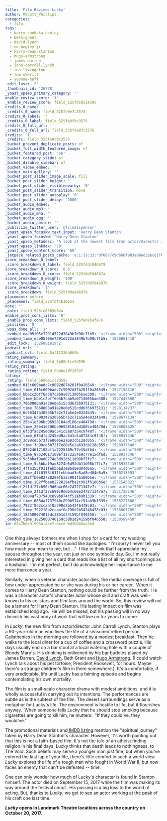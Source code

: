 ```yaml
---
title: 'Film Review: Lucky'
author: MScott_Phillips
categories:
  - film
tags:
  - barry-shebaka-henley
  - beth-grant
  - david-lynch
  - ed-begley-jr
  - harry-dean-stanton
  - hugo-armstrong
  - james-darren
  - john-carroll-lynch
  - ron-livingston
  - tom-skeritt
  - yvonne-huff
_edit_last: '2'
_thumbnail_id: '26778'
_yoast_wpseo_primary_category: ''
enable_review_score: '1'
_enable_review_score: field_525fdc951ec8c
credits_0_name: ''
_credits_0_name: field_525fe9e7c3574
credits_0_label: ''
_credits_0_label: field_525fe9fbc3575
credits_0_full_url: ''
_credits_0_full_url: field_525fea07c3576
credits: '1'
_credits: field_525fe9c0c3573
_bucket_prevent_duplicate_posts: of
_bucket_full_width_featured_image: of
_bucket_featured_post: 'on'
_bucket_category_slide: of
_bucket_disable_sidebar: of
_bucket_video_embed: ''
_bucket_main_gallery: ''
_bucket_post_slider_image_scale: fill
_bucket_post_slider_height: ''
_bucket_post_slider_visiblenearby: '0'
_bucket_post_slider_transition: move
_bucket_post_slider_autoplay: '0'
_bucket_post_slider_delay: '1000'
_bucket_audio_embed: ''
_bucket_audio_mp3: ''
_bucket_audio_m4a: ''
_bucket_audio_ogg: ''
_bucket_audio_poster: ''
_publicize_twitter_user: '@filmdispenser'
_yoast_wpseo_focuskw_text_input: 'Harry Dean Stanton'
_yoast_wpseo_focuskw: 'Harry Dean Stanton'
_yoast_wpseo_metadesc: 'A look at the newest film from actor/director John Carroll Lynch starring the late, great Harry Dean Stanton, David Lynch and Ron Livingston'
_yoast_wpseo_linkdex: '70'
_yoast_wpseo_content_score: '60'
_jetpack_related_posts_cache: 'a:1:{s:32:"8f6677c9d6b0f903e98ad32ec61f8deb";a:2:{s:7:"expires";i:1526867314;s:7:"payload";a:3:{i:0;a:1:{s:2:"id";i:4308;}i:1;a:1:{s:2:"id";i:645;}i:2;a:1:{s:2:"id";i:13106;}}}}'
score_breakdown_0_label: ''
_score_breakdown_0_label: field_525fddc846879
score_breakdown_0_score: '8.5'
_score_breakdown_0_score: field_525fddf64687a
score_breakdown_0_weight: '100'
_score_breakdown_0_weight: field_525fddf64687b
score_breakdown: '1'
_score_breakdown: field_525fdda646878
placement: before
_placement: field_525fdf4b10e33
note: ''
_note: field_525fe0383d6ea
enable_pros_cons_lists: '0'
_enable_pros_cons_lists: field_525fe095afe76
_pixlikes: '0'
_wpas_done_all: '1'
_oembed_eae05f05e7291d522d3849b7d90c7fb5: '<iframe width="500" height="281" src="https://www.youtube.com/embed/9teNKmm9R3k?start=3&feature=oembed" frameborder="0" allow="autoplay; encrypted-media" allowfullscreen></iframe>'
_oembed_time_eae05f05e7291d522d3849b7d90c7fb5: '1526861418'
_edit_lock: '1526861819:2'
podcast_url: ''
_podcast_url: field_5af11236a0b9b
rating_summary: ''
_rating_summary: field_5b00e1ce2d596
rating_rating: ''
_rating_rating: field_5b00e1df2d597
rating: ''
_rating: field_5b00e1c32d595
_oembed_015c609badc7c9092d87b201f0a26549: '<iframe width="500" height="281" src="https://www.youtube.com/embed/dkhBDhQ4OxM?feature=oembed" frameborder="0" allow="autoplay; encrypted-media" allowfullscreen></iframe>'
_oembed_time_015c609badc7c9092d87b201f0a26549: '1527158316'
_oembed_bbe1c2bff6e3b7cab9a0713005bae308: '<iframe width="500" height="281" src="https://www.youtube.com/embed/_DTbx7c7ez8?feature=oembed" frameborder="0" allow="autoplay; encrypted-media" allowfullscreen></iframe>'
_oembed_time_bbe1c2bff6e3b7cab9a0713005bae308: '1527443898'
_oembed_7868808a91a20e0e515cdd635b975131: '<iframe width="500" height="281" src="https://www.youtube.com/embed/PEZ2r1YGKSA?feature=oembed" frameborder="0" allow="autoplay; encrypted-media" allowfullscreen></iframe>'
_oembed_time_7868808a91a20e0e515cdd635b975131: '1528114237'
_oembed_6c98347a30565b752c71a5e4e0324b49: '<iframe width="500" height="281" src="https://www.youtube.com/embed/FhwktRDG_aQ?feature=oembed" frameborder="0" allow="autoplay; encrypted-media" allowfullscreen></iframe>'
_oembed_time_6c98347a30565b752c71a5e4e0324b49: '1528677134'
_oembed_25b41e396bc96928104ad180ce40479d: '<iframe width="500" height="281" src="https://www.youtube.com/embed/MFWF9dU5Zc0?feature=oembed" frameborder="0" allow="autoplay; encrypted-media" allowfullscreen></iframe>'
_oembed_time_25b41e396bc96928104ad180ce40479d: '1528808625'
_oembed_6f3dfad245ed9ac541c5a87354c9f48f: '<iframe width="500" height="281" src="https://www.youtube.com/embed/rTMINaybeyE?feature=oembed" frameborder="0" allow="autoplay; encrypted-media" allowfullscreen></iframe>'
_oembed_time_6f3dfad245ed9ac541c5a87354c9f48f: '1528937346'
_oembed_3c98ce5b72f7e80e5e2a693cb128c055: '<iframe width="500" height="281" src="https://www.youtube.com/embed/j7RHHPN4gII?feature=oembed" frameborder="0" allow="autoplay; encrypted-media" allowfullscreen></iframe>'
_oembed_time_3c98ce5b72f7e80e5e2a693cb128c055: '1528937346'
_oembed_87524617108ef1a7225469c77e15df6d: '<iframe width="500" height="281" src="https://www.youtube.com/embed/bP8vCXPo-BA?feature=oembed" frameborder="0" allow="autoplay; encrypted-media" allowfullscreen></iframe>'
_oembed_time_87524617108ef1a7225469c77e15df6d: '1528937346'
_oembed_5c5bbaf9ad8274e5d92db11d98bf7fc7: '<iframe width="500" height="281" src="https://www.youtube.com/embed/yqAS2lPISa8?feature=oembed" frameborder="0" allow="autoplay; encrypted-media" allowfullscreen></iframe>'
_oembed_time_5c5bbaf9ad8274e5d92db11d98bf7fc7: '1528937346'
_oembed_4ff6353f011febbbad3e8ad8ed04d6a5: '<iframe width="500" height="281" src="https://www.youtube.com/embed/HikYI0jIAwU?feature=oembed" frameborder="0" allow="autoplay; encrypted-media" allowfullscreen></iframe>'
_oembed_time_4ff6353f011febbbad3e8ad8ed04d6a5: '1530213393'
_oembed_182ffbee8272829efba2c981fb180b6e: '<iframe width="500" height="281" src="https://www.youtube.com/embed/Seg_yBYPjG4?feature=oembed" frameborder="0" allow="autoplay; encrypted-media" allowfullscreen></iframe>'
_oembed_time_182ffbee8272829efba2c981fb180b6e: '1531545322'
_oembed_2f1df27c690c9d6b4c66e247271347e7: '<iframe width="500" height="281" src="https://www.youtube.com/embed/9XxLHyzsB_Q?feature=oembed" frameborder="0" allow="autoplay; encrypted-media" allowfullscreen></iframe>'
_oembed_time_2f1df27c690c9d6b4c66e247271347e7: '1531725246'
_oembed_6684af737940c899b974cf51ab9b1339: '<iframe width="500" height="281" src="https://www.youtube.com/embed/gp-8oB53P7k?feature=oembed" frameborder="0" allow="autoplay; encrypted-media" allowfullscreen></iframe>'
_oembed_time_6684af737940c899b974cf51ab9b1339: '1535227688'
_oembed_7922f8a2ccaaf0a790d2b54246478c03: '<iframe width="500" height="281" src="https://www.youtube.com/embed/AWvUNABT8sg?feature=oembed" frameborder="0" allow="autoplay; encrypted-media" allowfullscreen></iframe>'
_oembed_time_7922f8a2ccaaf0a790d2b54246478c03: '1536667785'
_oembed_182500074015dc38b1d24159bf846558: '<iframe width="500" height="281" src="https://www.youtube.com/embed/USPd0vX2sdc?feature=oembed" frameborder="0" allow="autoplay; encrypted-media" allowfullscreen></iframe>'
_oembed_time_182500074015dc38b1d24159bf846558: '1538589459'
id: 65a7b0e9-596a-4ce7-8ecd-bd3b040ac0bd
---
```

<p>One thing always bothers me when I shop for a card for my wedding anniversary -- most of them sound like apologies. "I'm sorry I never tell you how much you mean to me, but ..."  I like to think that I appreciate my spouse throughout the year, not just on one symbolic day. So, I'm not really interested in giving her a card that reads like a list of all my shortcomings as a husband.  I'm not perfect, but I do acknowledge her importance to me more than once a year.</p>
<p>Similarly, when a veteran character actor dies, the media coverage is full of how under-appreciated he or she was during his or her career.  When it comes to Harry Dean Stanton, nothing could be further from the truth.  He was a character actor's character actor whose skill and craft was well-known to his co-stars and film fans around the world. So, this review will not be a lament for Harry Dean Stanton. His lasting impact on film was established long ago.  He will be missed, but his passing will in no way diminish his vast body of work that will live on for years to come.</p>
<p>In <em>Lucky</em>, the new film from actor/director John Carroll Lynch, Stanton plays a 90-year-old man who lives the life of a seasoned retired person. Calisthenics in the morning are followed by a modest breakfast. Then he walks to the local diner for a cup of coffee and a crossword puzzle. His days usually end on a bar stool at a local watering hole with a couple of Bloody Mary's. His drinking is enlivened by his bar buddies played by James Darren, <a href="http://www.filmdispenser.com/scotts-top-10-last-15-years/">David Lynch</a>, Beth Grant and <a href="http://www.filmdispenser.com/coherence-chattanooga-film-festival-review/">Hugo Armstrong</a>. (I could watch Lynch talk about his pet tortoise, President Roosevelt, for hours. Maybe there's a strange children's film in there somewhere.)  It's a comfortable, if very predictable, life until Lucky has a fainting episode and begins contemplating his own mortality.</p>
<p>The film is a small-scale character drama with modest ambitions, and it is wholly successful in carrying out its intentions. The performances are subtle as is the subtext of the film. The desert surroundings serve as a metaphor for Lucky's life. The environment is hostile to life, but it flourishes anyway.  When someone tells Lucky that he should stop smoking because cigarettes are going to kill him, he mutters:  "If they could've, they would've."</p>
<p>The promotional materials and<a href="http://www.imdb.com/title/tt5859238/?ref_=nv_sr_2"> IMDB listing</a> mention the "spiritual journey" taken by Harry Dean Stanton's character. However, it's worth pointing out that this is not a faith-based film. It's not the tale of an atheist finding religion in his final days. Lucky thinks that death leads to nothingness, to The Void. Such beliefs may serve a younger man just fine, but when you've entered the last lap of your life, there's little comfort in such a world view. <em>Lucky </em>explores the life of a tough man who fought in World War II, but now faces an enemy that can't be defeated -- time.</p>
<p>One can only wonder how much of Lucky's character is found in Stanton himself. The actor died on September 15, 2017 while the film was making its way around the festival circuit. His passing is a big loss to the world of acting. But, thanks to <em>Lucky</em>, we get to see an actor working at the peak of his craft one last time.</p>
<p><strong><em>Lucky</em> opens in Landmark Theatre locations across the country on October 20, 2017.</strong></p>
<p>&nbsp;</p>
